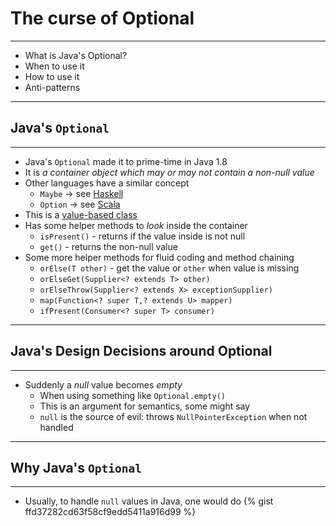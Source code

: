 
# The curse of Optional

<hr/>

* What is Java's Optional?
* When to use it
* How to use it
* Anti-patterns

---

## Java's `Optional`

<hr/>

* Java's `Optional` made it to prime-time in Java 1.8
* It is _a container object which may or may not contain a non-null value_
* Other languages have a similar concept
    * `Maybe` -> see [Haskell](https://wiki.haskell.org/Maybe)
    * `Option` -> see [Scala](https://www.scala-lang.org/api/2.13.6/scala/Option.html)
* This is a [value-based class](https://docs.oracle.com/javase/8/docs/api/java/lang/doc-files/ValueBased.html)
* Has some helper methods to _look_ inside the container
    * `isPresent()` - returns if the value inside is not null
    * `get()` - returns the non-null value
* Some more helper methods for fluid coding and method chaining
    * `orElse(T other)` - get the value or `other` when value is missing
    * `orElseGet(Supplier<? extends T> other)`
    * `orElseThrow(Supplier<? extends X> exceptionSupplier)`
    * `map(Function<? super T,? extends U> mapper)`
    * `ifPresent(Consumer<? super T> consumer)`

---

## Java's Design Decisions around Optional

<hr/>

* Suddenly a _null_ value becomes _empty_
    * When using something like `Optional.empty()`
    * This is an argument for semantics, some might say
    * `null` is the source of evil: throws `NullPointerException` when not handled

---

## Why Java's `Optional`

<hr/>

* Usually, to handle `null` values in Java, one would do {% gist ffd37282cd63f58cf9edd5411a916d99 %}
